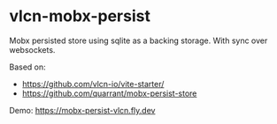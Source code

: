 # vlcn-mobx-persist

Mobx persisted store using sqlite as a backing storage. With sync over websockets.

Based on:
- https://github.com/vlcn-io/vite-starter/
- https://github.com/quarrant/mobx-persist-store

Demo: https://mobx-persist-vlcn.fly.dev
